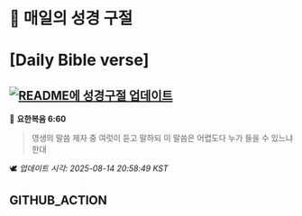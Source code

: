 # 🙏 매일의 성경 구절
# [Daily Bible verse]
## [![README에 성경구절 업데이트](https://github.com/DONGSUKA/first_test/actions/workflows/update-readme-bible.yml/badge.svg)](https://github.com/DONGSUKA/first_test/actions/workflows/update-readme-bible.yml)
<!-- START_BIBLE_VERSE -->
📖 **요한복음 6:60**
> 영생의 말씀 제자 중 여럿이 듣고 말하되 이 말씀은 어렵도다 누가 들을 수 있느냐 한대

🕊️ _업데이트 시각: 2025-08-14 20:58:49 KST_
  <!-- END_BIBLE_VERSE -->
## GITHUB_ACTION
